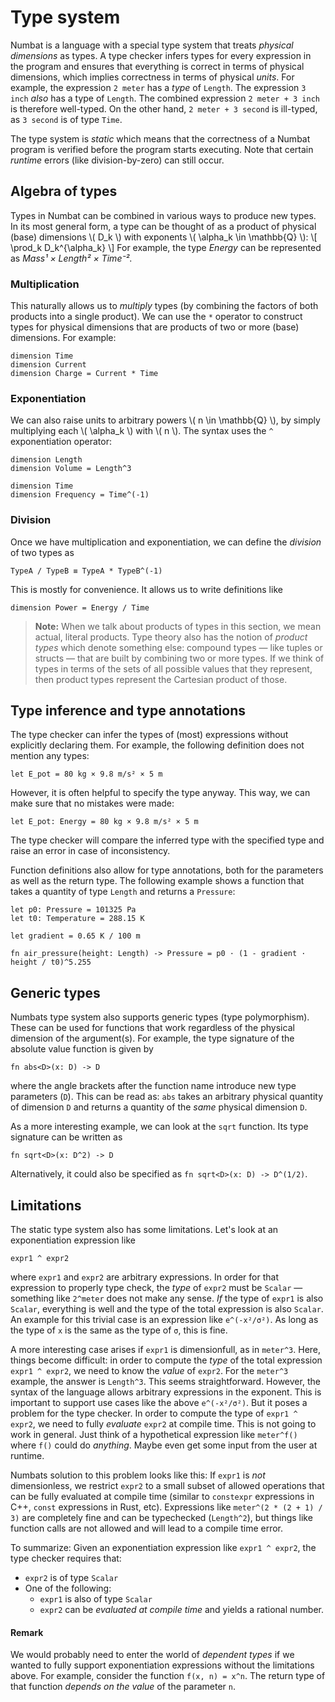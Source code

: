 # Type system

Numbat is a language with a special type system that treats *physical dimensions* as types.
A type checker infers types for every expression in the program and ensures that everything is correct in terms of physical dimensions, which implies correctness in terms of physical *units*.
For example, the expression `2 meter` has a *type* of `Length`.
The expression `3 inch` *also* has a type of `Length`.
The combined expression `2 meter + 3 inch` is therefore well-typed.
On the other hand, `2 meter + 3 second` is ill-typed, as `3 second` is of type `Time`.

The type system is *static* which means that the correctness of a Numbat program is verified before the program starts executing.
Note that certain *runtime* errors (like division-by-zero) can still occur.

## Algebra of types


Types in Numbat can be combined in various ways to produce new types.
In its most general form, a type can be thought of as a product of physical (base) dimensions \\( D_k \\) with exponents \\( \alpha_k \in \mathbb{Q} \\):
\\[ \prod_k D_k^{\alpha_k} \\]
For example, the type *Energy* can be represented as *Mass¹ × Length² × Time⁻²*.

### Multiplication

This naturally allows us to *multiply* types (by combining the factors of both products into a single product).
We can use the `*` operator to construct types for physical dimensions that are products of two or more (base) dimensions. For example:
``` numbat
dimension Time
dimension Current
dimension Charge = Current * Time
```

### Exponentiation

We can also raise units to arbitrary powers \\( n \in \mathbb{Q} \\), by simply multiplying each \\( \alpha_k \\) with \\( n \\). The syntax uses the `^` exponentiation operator:
``` numbat
dimension Length
dimension Volume = Length^3

dimension Time
dimension Frequency = Time^(-1)
```

### Division

Once we have multiplication and exponentiation, we can define the *division* of two types as
``` numbat
TypeA / TypeB ≡ TypeA * TypeB^(-1)
```
This is mostly for convenience. It allows us to write definitions like
``` numbat
dimension Power = Energy / Time
```

> **Note:** When we talk about products of types in this section, we mean actual, literal products.
> Type theory also has the notion of *product types* which denote something else: compound types — like tuples or structs — that are built by combining two or more types. If we think of types in terms of the sets of all possible values that they represent, then product types represent the Cartesian product of those.

## Type inference and type annotations

The type checker can infer the types of (most) expressions without explicitly declaring them. For example,
the following definition does not mention any types:
``` numbat
let E_pot = 80 kg × 9.8 m/s² × 5 m
```
However, it is often helpful to specify the type anyway. This way, we can make sure that no mistakes were made:
``` numbat
let E_pot: Energy = 80 kg × 9.8 m/s² × 5 m
```
The type checker will compare the inferred type with the specified type and raise an error in case of inconsistency.

Function definitions also allow for type annotations, both for the parameters as well as the return type. The following example shows a function that takes a quantity of type `Length` and returns a `Pressure`:
``` numbat
let p0: Pressure = 101325 Pa
let t0: Temperature = 288.15 K

let gradient = 0.65 K / 100 m

fn air_pressure(height: Length) -> Pressure = p0 · (1 - gradient · height / t0)^5.255
```


## Generic types

Numbats type system also supports generic types (type polymorphism).
These can be used for functions that work regardless of the physical dimension of the argument(s).
For example, the type signature of the absolute value function is given by
``` numbat
fn abs<D>(x: D) -> D
```
where the angle brackets after the function name introduce new type parameters (`D`).
This can be read as: `abs` takes an arbitrary physical quantity of dimension `D` and returns a quantity of the *same* physical dimension `D`.

As a more interesting example, we can look at the `sqrt` function. Its type signature can be written as
``` numbat
fn sqrt<D>(x: D^2) -> D
```
Alternatively, it could also be specified as `fn sqrt<D>(x: D) -> D^(1/2)`.

## Limitations

The static type system also has some limitations. Let's look at an exponentiation expression like
``` numbat
expr1 ^ expr2
```
where `expr1` and `expr2` are arbitrary expressions. In order for that expression
to properly type check, the *type* of `expr2` must be `Scalar` — something like
`2^meter` does not make any sense. *If* the type of `expr1` is also `Scalar`,
everything is well and the type of the total expression is also `Scalar`. An example
for this trivial case is an expression like `e^(-x²/σ²)`. As long as the type
of `x` is the same as the type of `σ`, this is fine.

A more interesting case arises if `expr1` is dimensionfull, as in `meter^3`. Here,
things become difficult: in order to compute the *type* of the total expression
`expr1 ^ expr2`, we need to know the *value* of `expr2`. For the `meter^3` example,
the answer is `Length^3`. This seems straightforward. However, the syntax of the
language allows arbitrary expressions in the exponent. This is important to support
use cases like the above `e^(-x²/σ²)`. But it poses a problem for the type checker.
In order to compute the type of `expr1 ^ expr2`, we need to fully *evaluate*
`expr2` at compile time. This is not going to work in general. Just think of a
hypothetical expression like `meter^f()` where `f()` could do *anything*. Maybe even
get some input from the user at runtime.

Numbats solution to this problem looks like this: If `expr1` is *not* dimensionless, 
we restrict `expr2` to a small subset of allowed operations that can be fully
evaluated at compile time (similar to `constexpr` expressions in C++, `const`
expressions in Rust, etc). Expressions like `meter^(2 * (2 + 1) / 3)` are completely
fine and can be typechecked (`Length^2`), but things like function calls are not
allowed and will lead to a compile time error.

To summarize: Given an exponentiation expression like `expr1 ^ expr2`, the type checker
requires that:

  * `expr2` is of type `Scalar`
  * One of the following:
    * `expr1` is also of type `Scalar`
    * `expr2` can be *evaluated at compile time* and yields a rational number.

#### Remark

We would probably need to enter the world of *dependent types* if we wanted to fully
support exponentiation expressions without the limitations above. For example, consider
the function `f(x, n) = x^n`. The return type of that function *depends on the value*
of the parameter `n`.
